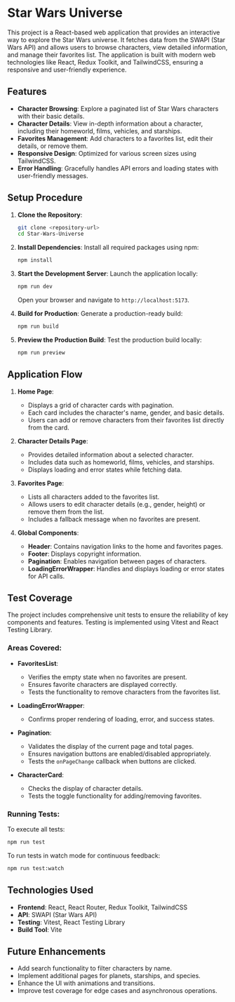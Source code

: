 # Star Wars Universe

This project is a React-based web application that provides an interactive way to explore the Star Wars universe. It fetches data from the SWAPI (Star Wars API) and allows users to browse characters, view detailed information, and manage their favorites list. The application is built with modern web technologies like React, Redux Toolkit, and TailwindCSS, ensuring a responsive and user-friendly experience.

## Features

- **Character Browsing**: Explore a paginated list of Star Wars characters with their basic details.
- **Character Details**: View in-depth information about a character, including their homeworld, films, vehicles, and starships.
- **Favorites Management**: Add characters to a favorites list, edit their details, or remove them.
- **Responsive Design**: Optimized for various screen sizes using TailwindCSS.
- **Error Handling**: Gracefully handles API errors and loading states with user-friendly messages.

## Setup Procedure

1. **Clone the Repository**:
   ```bash
   git clone <repository-url>
   cd Star-Wars-Universe
   ```

2. **Install Dependencies**:
   Install all required packages using npm:
   ```bash
   npm install
   ```

3. **Start the Development Server**:
   Launch the application locally:
   ```bash
   npm run dev
   ```
   Open your browser and navigate to `http://localhost:5173`.

4. **Build for Production**:
   Generate a production-ready build:
   ```bash
   npm run build
   ```

5. **Preview the Production Build**:
   Test the production build locally:
   ```bash
   npm run preview
   ```

## Application Flow

1. **Home Page**:
   - Displays a grid of character cards with pagination.
   - Each card includes the character's name, gender, and basic details.
   - Users can add or remove characters from their favorites list directly from the card.

2. **Character Details Page**:
   - Provides detailed information about a selected character.
   - Includes data such as homeworld, films, vehicles, and starships.
   - Displays loading and error states while fetching data.

3. **Favorites Page**:
   - Lists all characters added to the favorites list.
   - Allows users to edit character details (e.g., gender, height) or remove them from the list.
   - Includes a fallback message when no favorites are present.

4. **Global Components**:
   - **Header**: Contains navigation links to the home and favorites pages.
   - **Footer**: Displays copyright information.
   - **Pagination**: Enables navigation between pages of characters.
   - **LoadingErrorWrapper**: Handles and displays loading or error states for API calls.

## Test Coverage

The project includes comprehensive unit tests to ensure the reliability of key components and features. Testing is implemented using Vitest and React Testing Library.

### Areas Covered:

- **FavoritesList**:
  - Verifies the empty state when no favorites are present.
  - Ensures favorite characters are displayed correctly.
  - Tests the functionality to remove characters from the favorites list.

- **LoadingErrorWrapper**:
  - Confirms proper rendering of loading, error, and success states.

- **Pagination**:
  - Validates the display of the current page and total pages.
  - Ensures navigation buttons are enabled/disabled appropriately.
  - Tests the `onPageChange` callback when buttons are clicked.

- **CharacterCard**:
  - Checks the display of character details.
  - Tests the toggle functionality for adding/removing favorites.

### Running Tests:

To execute all tests:
```bash
npm run test
```

To run tests in watch mode for continuous feedback:
```bash
npm run test:watch
```

## Technologies Used

- **Frontend**: React, React Router, Redux Toolkit, TailwindCSS
- **API**: SWAPI (Star Wars API)
- **Testing**: Vitest, React Testing Library
- **Build Tool**: Vite

## Future Enhancements

- Add search functionality to filter characters by name.
- Implement additional pages for planets, starships, and species.
- Enhance the UI with animations and transitions.
- Improve test coverage for edge cases and asynchronous operations.
